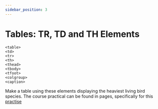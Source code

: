 ```yaml
---
sidebar_position: 3
---
```


# Tables: TR, TD and TH Elements

```
<table>
<td>
<tr>
<th>
<thead>
<tbody>
<tfoot>
<colgroup>
<caption>
```
Make a table using these elements displaying the heaviest living bird species.
The course practical can be found in pages, specifically for this [practise](/webdev/section5/section5)
